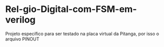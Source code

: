# Rel-gio-Digital-com-FSM-em-verilog
Projeto específico para ser testado na placa virtual da Pitanga, por isso o arquivo PINOUT
